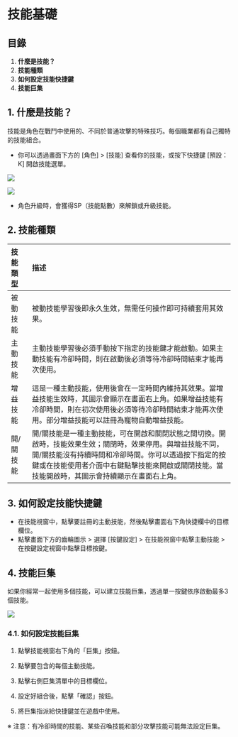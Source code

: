 # 技能基礎
## 目錄
1.  **什麼是技能？**
2.  **技能種類**
3.  **如何設定技能快捷鍵**
4.  **技能巨集**
## 1. 什麼是技能？

技能是角色在戰鬥中使用的、不同於普通攻擊的特殊技巧。每個職業都有自己獨特的技能組合。

*   你可以透過畫面下方的 \[角色] > \[技能] 查看你的技能，或按下快捷鍵 \[預設：K] 開啟技能選單。

![](https://aliceric27s-organization.gitbook.io/images/msn-101/beginners-guide/skill-and-rune/image_1747236299506_754.png)

![](https://aliceric27s-organization.gitbook.io/images/msn-101/beginners-guide/skill-and-rune/image_1747236299506_845.png)

*   角色升級時，會獲得SP（技能點數）來解鎖或升級技能。
## 2. 技能種類

| 技能類型 | 描述 |
|:---|:---|
| 被動技能 | 被動技能學習後即永久生效，無需任何操作即可持續套用其效果。 |
| 主動技能 | 主動技能學習後必須手動按下指定的技能鍵才能啟動。如果主動技能有冷卻時間，則在啟動後必須等待冷卻時間結束才能再次使用。 |
| 增益技能 | 這是一種主動技能，使用後會在一定時間內維持其效果。當增益技能生效時，其圖示會顯示在畫面右上角。如果增益技能有冷卻時間，則在初次使用後必須等待冷卻時間結束才能再次使用。部分增益技能可以註冊為寵物自動增益技能。 |
| 開/關技能 | 開/關技能是一種主動技能，可在開啟和關閉狀態之間切換。開啟時，技能效果生效；關閉時，效果停用。與增益技能不同，開/關技能沒有持續時間和冷卻時間。你可以透過按下指定的按鍵或在技能使用者介面中右鍵點擊技能來開啟或關閉技能。當技能開啟時，其圖示會持續顯示在畫面右上角。 |

## 3. 如何設定技能快捷鍵
*   在技能視窗中，點擊要註冊的主動技能，然後點擊畫面右下角快捷欄中的目標欄位。
*   點擊畫面下方的齒輪圖示 > 選擇 \[按鍵設定] > 在技能視窗中點擊主動技能 > 在按鍵設定視窗中點擊目標按鍵。
## 4. 技能巨集

如果你經常一起使用多個技能，可以建立技能巨集，透過單一按鍵依序啟動最多3個技能。

![](https://aliceric27s-organization.gitbook.io/images/msn-101/beginners-guide/skill-and-rune/image_1747236299506_319.png)

### 4.1. 如何設定技能巨集

1) 點擊技能視窗右下角的「巨集」按鈕。

2) 點擊要包含的每個主動技能。

3) 點擊右側巨集清單中的目標欄位。

4) 設定好組合後，點擊「確認」按鈕。

5) 將巨集指派給快捷鍵並在遊戲中使用。

※ 注意：有冷卻時間的技能、某些召喚技能和部分攻擊技能可能無法設定巨集。